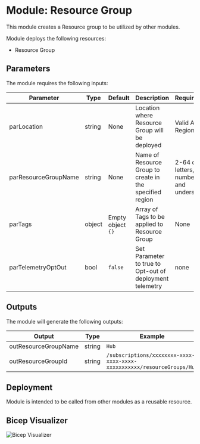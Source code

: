 # Module: Resource Group

This module creates a Resource group to be utilized by other modules.

Module deploys the following resources:

- Resource Group

## Parameters

The module requires the following inputs:

 | Parameter                | Type   | Default | Description                                              | Requirement                                  | Example |
 | ------------------------ | ------ | ------- | -------------------------------------------------------- | -------------------------------------------- | ------- |
 | parLocation | string | None    | Location where Resource Group will be deployed           | Valid Azure Region                           | eastus2 |
 | parResourceGroupName     | string | None    | Name of Resource Group to create in the specified region | 2-64 char, letters, numbers, and underscores | Hub     |
 | parTags                      | object | Empty object `{}`          | Array of Tags to be applied to Resource Group   | None        | `{"key": "value"}`                                                                                                                                    |
 | parTelemetryOptOut       | bool   | `false` | Set Parameter to true to Opt-out of deployment telemetry | none                                         | `false` |

## Outputs

The module will generate the following outputs:

| Output | Type | Example |
| ------ | ---- | ------- |
| outResourceGroupName | string | `Hub` |
| outResourceGroupId | string | `/subscriptions/xxxxxxxx-xxxx-xxxx-xxxx-xxxxxxxxxxx/resourceGroups/Hub` |

## Deployment

Module is intended to be called from other modules as a reusable resource.

## Bicep Visualizer

![Bicep Visualizer](media/bicepVisualizer.png "Bicep Visualizer")